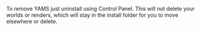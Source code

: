 To remove YAMS just uninstall using Control Panel.  This will not delete your worlds or renders, which will stay in the install folder for you to move elsewhere or delete.